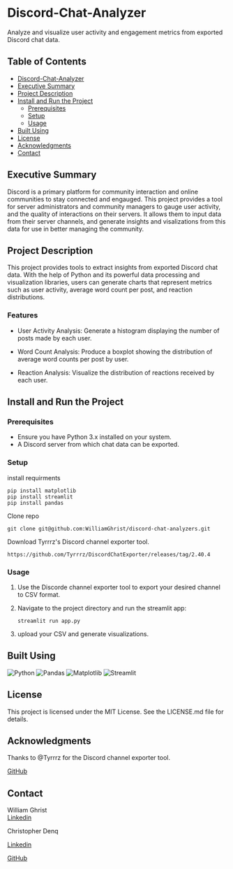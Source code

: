 # Discord-Chat-Analyzer

Analyze and visualize user activity and engagement metrics from exported Discord chat data.

## Table of Contents
- [Discord-Chat-Analyzer](#discord-chat-analyzer)
- [Executive Summary](#executive-summary)
- [Project Description](#project-description)
- [Install and Run the Project](#install-and-run-the-project)
  - [Prerequisites](#prerequisites)
  - [Setup](#setup)
  - [Usage](#usage)
- [Built Using](#built-using)
- [License](#license)
- [Acknowledgments](#acknowledgments)
- [Contact](#contact)


## Executive Summary
Discord is a primary platform for community interaction and online communities to stay connected and engauged.  This project provides a tool for server administrators and community managers to gauge user activity, and the quality of interactions on their servers.  It allows them to input data from their server channels, and generate insights and visalizations from this data for use in better managing the community.   


## Project Description

This project provides tools to extract insights from exported Discord chat data. With the help of Python and its powerful data processing and visualization libraries, users can generate charts that represent metrics such as user activity, average word count per post, and reaction distributions.

### Features

- User Activity Analysis: Generate a histogram displaying the number of posts made by each user.

- Word Count Analysis: Produce a boxplot showing the distribution of average word counts per post by user.

- Reaction Analysis: Visualize the distribution of reactions received by each user.

## Install and Run the Project 
### Prerequisites
- Ensure you have Python 3.x installed on your system.
- A Discord server from which chat data can be exported.
### Setup
install requirments

```
pip install matplotlib
pip install streamlit
pip install pandas
```

Clone repo

`git clone git@github.com:WilliamGhrist/discord-chat-analyzers.git`

Download Tyrrrz's Discord channel exporter tool.

`https://github.com/Tyrrrz/DiscordChatExporter/releases/tag/2.40.4`

### Usage

1. Use the Discorde channel exporter tool to export your desired channel to CSV format.

2. Navigate to the project directory and run the streamlit app:

    `streamlit run app.py`

3. upload your CSV and generate visualizations.


## Built Using

![Python](https://img.shields.io/badge/Python-3776AB?style=for-the-badge&logo=python&logoColor=white)
![Pandas](https://img.shields.io/badge/Pandas-2C2D72?style=for-the-badge&logo=pandas&logoColor=white)
![Matplotlib](https://img.shields.io/badge/Matplotlib-008080?style=for-the-badge&logo=matplotlib&logoColor=white)
![Streamlit](https://img.shields.io/badge/Streamlit-FF4B4B?style=for-the-badge&logo=streamlit&logoColor=white)

## License

This project is licensed under the MIT License. See the LICENSE.md file for details.

## Acknowledgments

Thanks to @Tyrrrz for the Discord channel exporter tool.

[GitHub](https://github.com/Tyrrrz)

## Contact 
William Ghrist  
[Linkedin](https://www.linkedin.com/in/william-ghrist-736509203)

Christopher Denq 

[Linkedin](https://www.linkedin.com/in/christopherdenq) 

[GitHub](https://github.com/cdenq)
